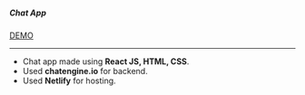 ##### Chat App <br/>
[DEMO](https://auro-teams.netlify.app/)
***

* Chat app made using **React JS, HTML, CSS**.
* Used **chatengine.io** for backend.
* Used **Netlify** for hosting.

 